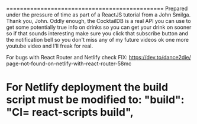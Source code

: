 ==============================================
Prepared under the pressure of time as part of a ReactJS tutorial from a John Smilga. Thank you, John. Oddly enough, the CocktailDB is a real API you can use to get some potentially true info on drinks so you can get your drink on sooner so if that sounds interesting make sure you click that subscribe button and the notification bell so you don't miss any of my future videos ok one more youtube video and I'll freak for real.

For bugs with React Router and Netlify check FIX: https://dev.to/dance2die/
page-not-found-on-netlify-with-react-router-58mc

# For Netlify deployment the build script must be modified to: "build": "CI= react-scripts build",
